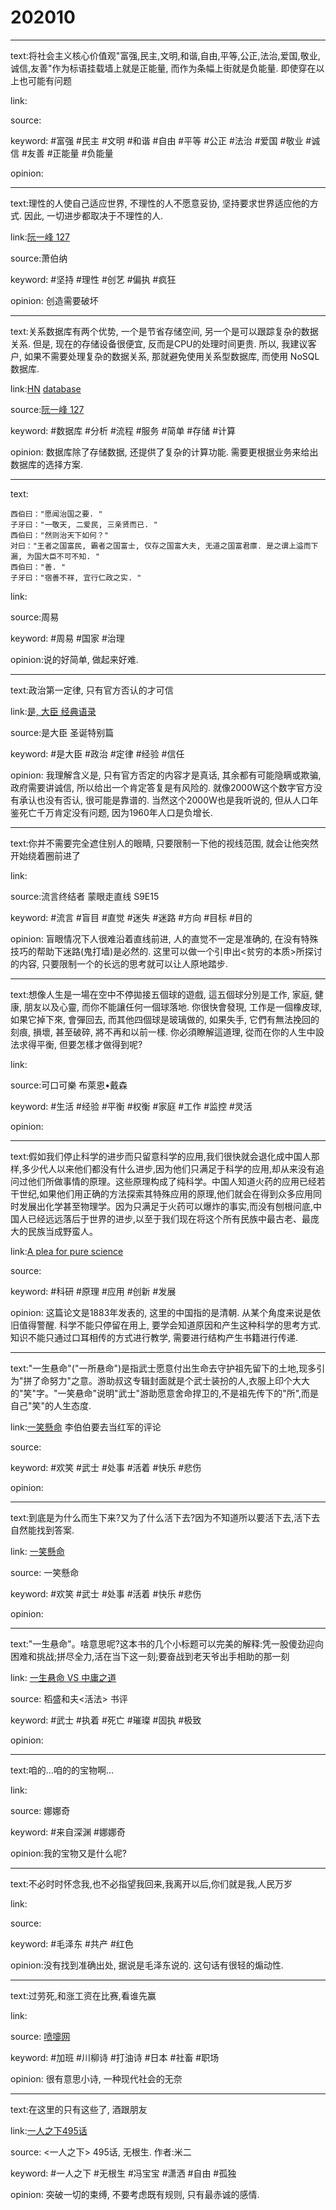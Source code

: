 # 202010

---

text:将社会主义核心价值观"富强,民主,文明,和谐,自由,平等,公正,法治,爱国,敬业,诚信,友善"作为标语挂载墙上就是正能量, 而作为条幅上街就是负能量. 即使穿在以上也可能有问题

link:

source:

keyword: #富强 #民主 #文明 #和谐 #自由 #平等 #公正 #法治 #爱国 #敬业 #诚信 #友善 #正能量 #负能量

opinion:

---

text:理性的人使自己适应世界, 不理性的人不愿意妥协, 坚持要求世界适应他的方式. 因此, 一切进步都取决于不理性的人.

link:[阮一峰 127](http://www.ruanyifeng.com/blog/2020/09/weekly-issue-127.html)

source:萧伯纳

keyword: #坚持 #理性 #创艺 #偏执 #疯狂

opinion: 创造需要破坏

---

text:关系数据库有两个优势, 一个是节省存储空间, 另一个是可以跟踪复杂的数据关系. 但是, 现在的存储设备很便宜, 反而是CPU的处理时间更贵. 所以, 我建议客户, 如果不需要处理复杂的数据关系, 那就避免使用关系型数据库, 而使用 NoSQL 数据库.

link:[HN](https://news.ycombinator.com/item?id=24542193) [database](https://www.youtube.com/watch?v=W2Z7fbCLSTw)

source:[阮一峰 127](http://www.ruanyifeng.com/blog/2020/09/weekly-issue-127.html)

keyword: #数据库 #分析 #流程 #服务 #简单 #存储 #计算

opinion: 数据库除了存储数据, 还提供了复杂的计算功能. 需要更根据业务来给出数据库的选择方案.

---

text:
```
西伯曰："愿闻治国之要. "
子牙曰："一敬天, 二爱民, 三亲贤而已. "
西伯曰："然则治天下如何？"
对曰："王者之国富民, 霸者之国富士, 仅存之国富大夫, 无道之国富君廪. 是之谓上溢而下漏, 为国大臣不可不知. "
西伯曰："善. "
子牙曰："宿善不祥, 宜行仁政之实. "
```
link:

source:周易

keyword: #周易 #国家 #治理

opinion:说的好简单, 做起来好难.

---

text:政治第一定律, 只有官方否认的才可信

link:[是, 大臣 经典语录](https://zh.m.wikiquote.org/zh-hans/%E6%98%AF%EF%BC%8C%E5%A4%A7%E8%87%A3)

source:是大臣 圣诞特别篇

keyword: #是大臣 #政治 #定律 #经验 #信任

opinion: 我理解含义是, 只有官方否定的内容才是真话, 其余都有可能隐瞒或欺骗, 政府需要讲诚信, 所以给出一个肯定答复是有风险的. 就像2000W这个数字官方没有承认也没有否认, 很可能是靠谱的. 当然这个2000W也是我听说的, 但从人口年鉴死亡千万肯定没有问题, 因为1960年人口是负增长.

---

text:你并不需要完全遮住别人的眼睛, 只要限制一下他的视线范围, 就会让他突然开始绕着圈前进了

link:

source:流言终结者 蒙眼走直线 S9E15

keyword: #流言 #盲目 #直觉 #迷失 #迷路 #方向 #目标 #目的

opinion: 盲眼情况下人很难沿着直线前进, 人的直觉不一定是准确的, 在没有特殊技巧的帮助下迷路(鬼打墙)是必然的. 这里可以做一个引申出<贫穷的本质>所探讨的内容, 只要限制一个的长远的思考就可以让人原地踏步.

---

text:想像人生是一場在空中不停拋接五個球的遊戲, 這五個球分別是工作, 家庭, 健康, 朋友以及心靈, 而你不能讓任何一個球落地. 你很快會發現, 工作是一個橡皮球, 如果它掉下來, 會彈回去, 而其他四個球是玻璃做的, 如果失手, 它們有無法挽回的刻痕, 損壞, 甚至破碎, 將不再和以前一樣. 你必須瞭解這道理, 從而在你的人生中設法求得平衡, 但要怎樣才做得到呢?

link:

source:可口可樂 布萊恩•戴森

keyword: #生活 #经验 #平衡 #权衡 #家庭 #工作 #监控 #灵活

opinion:

---

text:假如我们停止科学的进步而只留意科学的应用,我们很快就会退化成中国人那样,多少代人以来他们都没有什么进步,因为他们只满足于科学的应用,却从来没有追问过他们所做事情的原理。这些原理构成了纯科学。中国人知道火药的应用已经若干世纪,如果他们用正确的方法探索其特殊应用的原理,他们就会在得到众多应用同时发展出化学甚至物理学。因为只满足于火药可以爆炸的事实,而没有刨根问底,中国人已经远远落后于世界的进步,以至于我们现在将这个所有民族中最古老、最庞大的民族当成野蛮人。

link:[A plea for pure science](https://www.jstor.org/stable/1758976#metadata_info_tab_contents)

source:

keyword: #科研 #原理 #应用 #创新 #发展

opinion: 这篇论文是1883年发表的, 这里的中国指的是清朝. 从某个角度来说是依旧值得警醒. 科学不能只停留在用上, 要学会知道原因和产生这种科学的思考方式. 知识不能只通过口耳相传的方式进行教学, 需要进行结构产生书籍进行传递.

---

text:"一生悬命"("一所悬命")是指武士愿意付出生命去守护祖先留下的土地,现多引为"拼了命努力"之意。游助叔这专辑封面就是个武士装扮的人,衣服上印个大大的"笑"字。"一笑悬命"说明"武士"游助愿意舍命捍卫的,不是祖先传下的"所",而是自己"笑"的人生态度.

link:[一笑懸命](https://music.163.com/song?id=399249) 李伯伯要去当红军的评论

source:

keyword: #欢笑 #武士 #处事 #活着 #快乐 #悲伤

opinion:

---

text:到底是为什么而生下来?又为了什么活下去?因为不知道所以要活下去,活下去自然能找到答案.

link: [一笑懸命](https://music.163.com/song?id=399249)

source: 一笑懸命

keyword: #欢笑 #武士 #处事 #活着 #快乐 #悲伤

opinion:

---

text:"一生悬命"。啥意思呢?这本书的几个小标题可以完美的解释:凭一股傻劲迎向困难和挑战;拼尽全力,活在当下这一刻;要奋战到老天爷出手相助的那一刻

link: [一生悬命 VS 中庸之道](https://book.douban.com/review/3754307/)

source: 稻盛和夫<活法> 书评

keyword: #武士 #执着 #死亡 #璀璨 #固执 #极致

opinion:

---

text:咱的...咱的的宝物啊...

link:

source: 娜娜奇

keyword: #来自深渊 #娜娜奇

opinion:我的宝物又是什么呢?

---

text:不必时时怀念我,也不必指望我回来,我离开以后,你们就是我,人民万岁

link:

source:

keyword: #毛泽东 #共产 #红色

opinion:没有找到准确出处, 据说是毛泽东说的. 这句话有很轻的煽动性.

---

text:过劳死,和涨工资在比赛,看谁先赢

link:

source: [喷嚏网](http://www.dapenti.com/blog/more.asp?name=agile&id=152284)

keyword: #加班 #川柳诗 #打油诗 #日本 #社畜 #职场

opinion: 很有意思小诗, 一种现代社会的无奈

---

text:在这里的只有这些了, 酒跟朋友

link:[一人之下495话](https://ac.qq.com/ComicView/index/id/531490/cid/635)

source: <一人之下\> 495话, 无根生. 作者:米二

keyword: #一人之下 #无根生 #冯宝宝 #潇洒 #自由 #孤独

opinion: 突破一切的束缚, 不要考虑既有规则, 只有最赤诚的感情.
